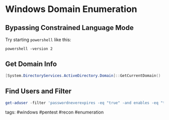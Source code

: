 # Windows Domain Enumeration

## Bypassing Constrained Language Mode

Try starting `powershell` like this:
```
powershell -version 2
```

## Get Domain Info

```powershell cheat Get Domain Info
[System.DirectoryServices.ActiveDirectory.Domain]::GetCurrentDomain()
```

## Find Users and Filter

```powershell cheat Find and filter users
get-aduser -filter 'passwordneverexpires -eq "true" -and enables -eq "true"' | select samaccountname
```

tags: #windows #pentest #recon #enumeration 
